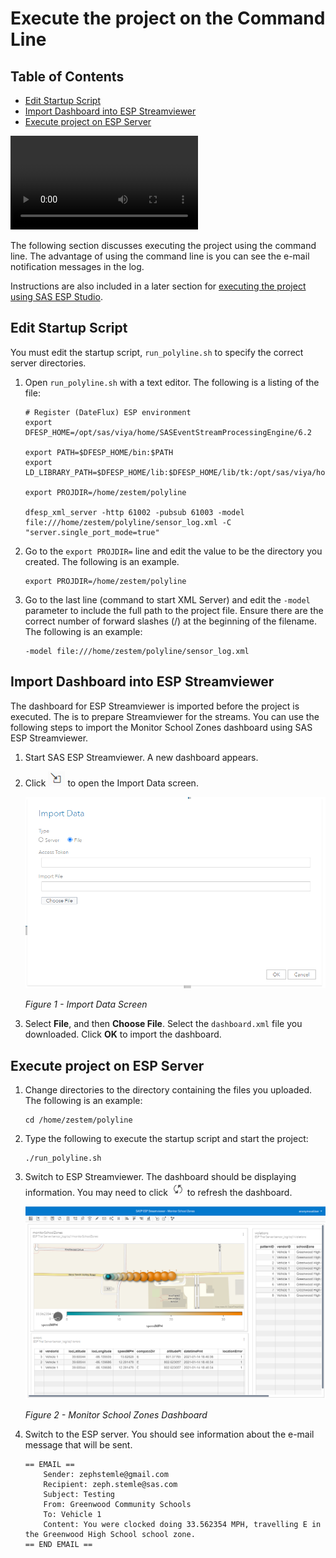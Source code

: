 # Execute the project on the Command Line

## Table of Contents

* [Edit Startup Script](#edit-startup-script)
* [Import Dashboard into ESP Streamviewer](#import-dashboard-into-esp-streamviewer)
* [Execute project on ESP Server](#execute-project-on-esp-server)

![](videos/polyline_command_line.mp4)

The following section discusses executing the project using the command line. The advantage of using the command line is you can see the e-mail notification messages in the log.

Instructions are also included in a later section for [executing the project using SAS ESP Studio](doc/esp_studio/readme.md).



## Edit Startup Script

You must edit the startup script, `run_polyline.sh` to specify the correct server directories.

1.	Open `run_polyline.sh` with a text editor. The following is a listing of the file:

    ~~~
    # Register (DateFlux) ESP environment
    export DFESP_HOME=/opt/sas/viya/home/SASEventStreamProcessingEngine/6.2

    export PATH=$DFESP_HOME/bin:$PATH
    export LD_LIBRARY_PATH=$DFESP_HOME/lib:$DFESP_HOME/lib/tk:/opt/sas/viya/home/SASFoundation/sasexe:$DFESP_HOME/ssl/lib

    export PROJDIR=/home/zestem/polyline

    dfesp_xml_server -http 61002 -pubsub 61003 -model file:///home/zestem/polyline/sensor_log.xml -C "server.single_port_mode=true"
    ~~~

2.	Go to the `export PROJDIR=` line and edit the value to be the directory you created. The following is an example.

    ~~~
    export PROJDIR=/home/zestem/polyline
    ~~~

3.	Go to the last line (command to start XML Server) and edit the `-model` parameter to include the full path to the project file. Ensure there are the correct number of forward slashes (/) at the beginning of the filename. The following is an example:

    ~~~
    -model file:///home/zestem/polyline/sensor_log.xml
    ~~~

## Import Dashboard into ESP Streamviewer

The dashboard for ESP Streamviewer is imported before the project is executed. The is to prepare Streamviewer for the streams. You can use the following steps to import the Monitor School Zones dashboard using SAS ESP Streamviewer.

1.	Start SAS ESP Streamviewer.
    A new dashboard appears.

2.	Click <img src='images/images_import.png'>  to open the Import Data screen.

    <img src='images/import_data.png'>

    _Figure 1 - Import Data Screen_

3.	Select **File**, and then **Choose File**. Select the `dashboard.xml` file you downloaded. Click **OK** to import the dashboard.

## Execute project on ESP Server

1.	Change directories to the directory containing the files you uploaded. The following is an example:

    ~~~
    cd /home/zestem/polyline
    ~~~

2.	Type the following to execute the startup script and start the project:

    ~~~
    ./run_polyline.sh
    ~~~

3.  Switch to ESP Streamviewer. The dashboard should be displaying information. You may need to click <img src='images/images_refresh.png'> to refresh the dashboard.

    <img src='images/dashboard.png'>

    _Figure 2 - Monitor School Zones Dashboard_

4.  Switch to the ESP server. You should see information about the e-mail message that will be sent.

    ~~~
    == EMAIL ==
        Sender: zephstemle@gmail.com
        Recipient: zeph.stemle@sas.com
        Subject: Testing
        From: Greenwood Community Schools
        To: Vehicle 1
        Content: You were clocked doing 33.562354 MPH, travelling E in the Greenwood High School school zone.
    == END EMAIL ==
    ~~~


